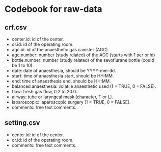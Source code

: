 # Codebook for raw-data

## crf.csv

- center.id: id of the center.
- or.id: id of the operating room.
- agc.id: id of the anaesthetic gas canister (AGC).
- agc.number: number (study related) of the AGC (starts with 1 per or.id)
- bottle.number: number (study related) of the sevoflurane bottle (could be 1 to 10).
- date: date of anaesthesia, should be YYYY-mm-dd.
- start: time of anaesthesia start, should be HH:MM.
- end: time of anaesthesia end, should be HH:MM.
- balanced.anaesthesia: volatile anaesthetic used (1 = TRUE, 0 = FALSE).
- flow: fresh gas flow, 0.2 to 20.0.
- airway: tube or laryngeal mask (character, T or L).
- laparoscopic: laparoscopic surgery (1 = TRUE, 0 = FALSE).
- comments: free text comments.

## setting.csv

- center.id: id of the center.
- or.id: id of the operating room.
- comments: free text comments.

